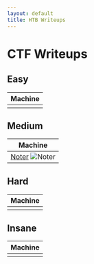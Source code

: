 ```yaml
---
layout: default
title: HTB Writeups
---
```


# CTF Writeups

## Easy

| Machine |
|---|
|  |

## Medium

| Machine |
|---|
| [Noter](_posts/2022-09-11-Noter.md) ![Noter](https://user-images.githubusercontent.com/46347858/189584632-4b115e8c-f7bd-4704-9c23-d1801439a8b8.png#right) |

## Hard

| Machine |
|---|
|  |

## Insane

| Machine |
|---|
|  |
